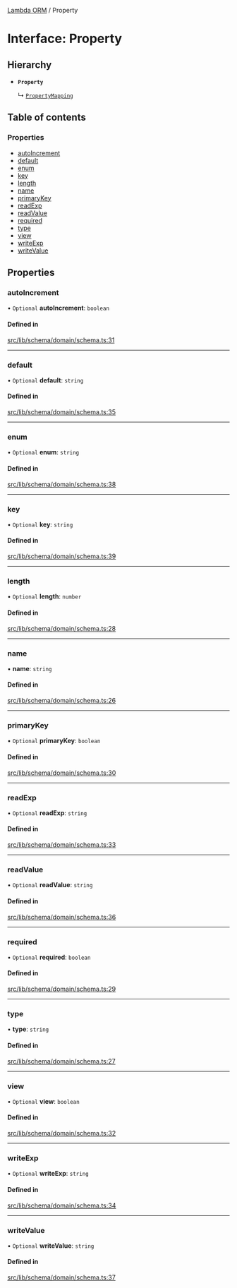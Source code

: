 [Lambda ORM](../README.md) / Property

# Interface: Property

## Hierarchy

- **`Property`**

  ↳ [`PropertyMapping`](PropertyMapping.md)

## Table of contents

### Properties

- [autoIncrement](Property.md#autoincrement)
- [default](Property.md#default)
- [enum](Property.md#enum)
- [key](Property.md#key)
- [length](Property.md#length)
- [name](Property.md#name)
- [primaryKey](Property.md#primarykey)
- [readExp](Property.md#readexp)
- [readValue](Property.md#readvalue)
- [required](Property.md#required)
- [type](Property.md#type)
- [view](Property.md#view)
- [writeExp](Property.md#writeexp)
- [writeValue](Property.md#writevalue)

## Properties

### autoIncrement

• `Optional` **autoIncrement**: `boolean`

#### Defined in

[src/lib/schema/domain/schema.ts:31](https://github.com/lambda-orm/lambdaorm-base/blob/eca2d8e/src/lib/schema/domain/schema.ts#L31)

___

### default

• `Optional` **default**: `string`

#### Defined in

[src/lib/schema/domain/schema.ts:35](https://github.com/lambda-orm/lambdaorm-base/blob/eca2d8e/src/lib/schema/domain/schema.ts#L35)

___

### enum

• `Optional` **enum**: `string`

#### Defined in

[src/lib/schema/domain/schema.ts:38](https://github.com/lambda-orm/lambdaorm-base/blob/eca2d8e/src/lib/schema/domain/schema.ts#L38)

___

### key

• `Optional` **key**: `string`

#### Defined in

[src/lib/schema/domain/schema.ts:39](https://github.com/lambda-orm/lambdaorm-base/blob/eca2d8e/src/lib/schema/domain/schema.ts#L39)

___

### length

• `Optional` **length**: `number`

#### Defined in

[src/lib/schema/domain/schema.ts:28](https://github.com/lambda-orm/lambdaorm-base/blob/eca2d8e/src/lib/schema/domain/schema.ts#L28)

___

### name

• **name**: `string`

#### Defined in

[src/lib/schema/domain/schema.ts:26](https://github.com/lambda-orm/lambdaorm-base/blob/eca2d8e/src/lib/schema/domain/schema.ts#L26)

___

### primaryKey

• `Optional` **primaryKey**: `boolean`

#### Defined in

[src/lib/schema/domain/schema.ts:30](https://github.com/lambda-orm/lambdaorm-base/blob/eca2d8e/src/lib/schema/domain/schema.ts#L30)

___

### readExp

• `Optional` **readExp**: `string`

#### Defined in

[src/lib/schema/domain/schema.ts:33](https://github.com/lambda-orm/lambdaorm-base/blob/eca2d8e/src/lib/schema/domain/schema.ts#L33)

___

### readValue

• `Optional` **readValue**: `string`

#### Defined in

[src/lib/schema/domain/schema.ts:36](https://github.com/lambda-orm/lambdaorm-base/blob/eca2d8e/src/lib/schema/domain/schema.ts#L36)

___

### required

• `Optional` **required**: `boolean`

#### Defined in

[src/lib/schema/domain/schema.ts:29](https://github.com/lambda-orm/lambdaorm-base/blob/eca2d8e/src/lib/schema/domain/schema.ts#L29)

___

### type

• **type**: `string`

#### Defined in

[src/lib/schema/domain/schema.ts:27](https://github.com/lambda-orm/lambdaorm-base/blob/eca2d8e/src/lib/schema/domain/schema.ts#L27)

___

### view

• `Optional` **view**: `boolean`

#### Defined in

[src/lib/schema/domain/schema.ts:32](https://github.com/lambda-orm/lambdaorm-base/blob/eca2d8e/src/lib/schema/domain/schema.ts#L32)

___

### writeExp

• `Optional` **writeExp**: `string`

#### Defined in

[src/lib/schema/domain/schema.ts:34](https://github.com/lambda-orm/lambdaorm-base/blob/eca2d8e/src/lib/schema/domain/schema.ts#L34)

___

### writeValue

• `Optional` **writeValue**: `string`

#### Defined in

[src/lib/schema/domain/schema.ts:37](https://github.com/lambda-orm/lambdaorm-base/blob/eca2d8e/src/lib/schema/domain/schema.ts#L37)
